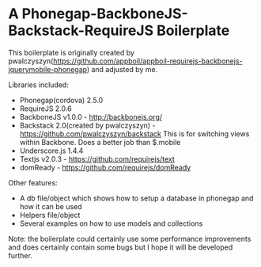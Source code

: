 A Phonegap-BackboneJS-Backstack-RequireJS Boilerplate
===========

This boilerplate is originally created by pwalczyszyn(https://github.com/appboil/appboil-requirejs-backbonejs-jquerymobile-phonegap) and adjusted by me.

Libraries included:
- Phonegap(cordova) 2.5.0
- RequireJS 2.0.6
- BackboneJS v1.0.0 - http://backbonejs.org/
- Backstack 2.0(created by pwalczyszyn) - https://github.com/pwalczyszyn/backstack
This is for switching views within Backbone. Does a better job than $.mobile
- Underscore.js 1.4.4
- Textjs v2.0.3 - https://github.com/requirejs/text
- domReady - https://github.com/requirejs/domReady

Other features:
- A db file/object which shows how to setup a database in phonegap and how it can be used
- Helpers file/object
- Several examples on how to use models and collections


Note: the boilerplate could certainly use some performance improvements and does
certainly contain some bugs but I hope it will be developed further.